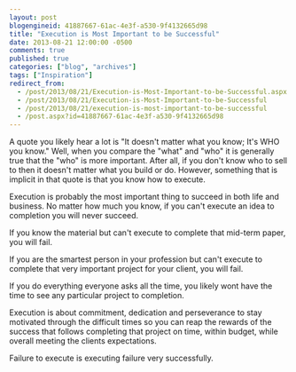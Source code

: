```yaml
---
layout: post
blogengineid: 41887667-61ac-4e3f-a530-9f4132665d98
title: "Execution is Most Important to be Successful"
date: 2013-08-21 12:00:00 -0500
comments: true
published: true
categories: ["blog", "archives"]
tags: ["Inspiration"]
redirect_from: 
  - /post/2013/08/21/Execution-is-Most-Important-to-be-Successful.aspx
  - /post/2013/08/21/Execution-is-Most-Important-to-be-Successful
  - /post/2013/08/21/execution-is-most-important-to-be-successful
  - /post.aspx?id=41887667-61ac-4e3f-a530-9f4132665d98
---
```

<!-- more -->

A quote you likely hear a lot is "It doesn't matter what you know; It's WHO you know." Well, when you compare the "what" and "who" it is generally true that the "who" is more important. After all, if you don't know who to sell to then it doesn't matter what you build or do. However, something that is implicit in that quote is that you know how to execute.

Execution is probably the most important thing to succeed in both life and business. No matter how much you know, if you can't execute an idea to completion you will never succeed.

If you know the material but can't execute to complete that mid-term paper, you will fail.

If you are the smartest person in your profession but can't execute to complete that very important project for your client, you will fail.

If you do everything everyone asks all the time, you likely wont have the time to see any particular project to completion.

Execution is about commitment, dedication and perseverance to stay motivated through the difficult times so you can reap the rewards of the success that follows completing that project on time, within budget, while overall meeting the clients expectations.

Failure to execute is executing failure very successfully.
